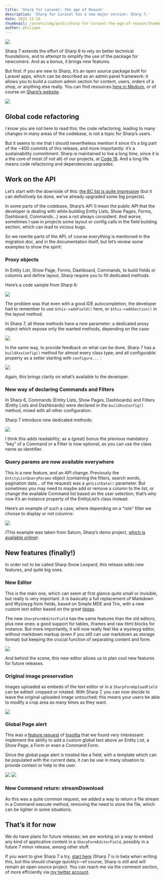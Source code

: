 ```yaml
---
title: 'Sharp for Laravel: the age of Reason'
description: 'Sharp for Laravel has a new major version: Sharp 7.'
date: 2021-11-15
thumbnail: /assets/img/posts/sharp-for-laravel-the-age-of-reason/thumbnail.png
author: philippe
---
```


![](/assets/img/posts/sharp-for-laravel-the-age-of-reason/thumbnail.png)

Sharp 7 extends the effort of Sharp 6 to rely on better technical foundations, and to attempt to simplify the use of the package for newcomers. And as a bonus, it brings new features.

But first: if you are new to Sharp, it’s an open source package built for Laravel apps, which can be described as an admin panel framework: it allows you to build a custom admin section for content, users, orders of a shop, or anything else really. You can find resources [here in Medium](https://medium.com/code16/tagged/sharp), or of course on [Sharp’s website](https://sharp.code16.fr).

![](/assets/img/posts/sharp-for-laravel-the-age-of-reason/1__cJax__3E4iGUSIWFhM6wiaQ.png)

## Global code refactoring

I know you are not here to read this: the code refactoring, leading to many changes in many areas of the codebase, is not a topic for Sharp’s users.

But it seems to me that I should nevertheless mention it since it’s a big part of the ~400 commits of this release, and more importantly: it’s a sustainability commitment. Sharp is maintained to live a long time, since it is a the core of most (if not all) of our projects, at [Code 16](https://code16.fr/en). And a long life means code refactoring and dependencies upgrades.

## Work on the API

Let’s start with the downside of this: [the BC list is quite impressive](https://sharp.code16.fr/docs/guide/upgrading/7.0.html) (but it can definitively be done, we’ve already upgraded some big projects).

In some parts of the codebase, Sharp’s API (I mean the public API that the developer is dealing with while building Entity Lists, Show Pages, Forms, Dashboard, Commands…) was a not always consistent. And worse, sometimes I saw in projects some layout or config calls in the field building section, which can lead to vicious bugs.

So we rewrite parts of the API; of course everything is mentioned in the migration doc, and in the documentation itself, but let’s review some examples to show the spirit:

### Proxy objects

In Entity List, Show Page, Forms, Dashboard, Commands, to build fields or columns and define layout, Sharp require you to fill dedicated methods.

Here’s a code sample from Sharp 6:

![](/assets/img/posts/sharp-for-laravel-the-age-of-reason/1__1dTjiQeKrvI827XrNbmoeA.png)

The problem was that even with a good IDE autocompletion, the developer had to remember to use `$this->addField()` here, or `$this->addSection()` in the layout method.

In Sharp 7, all these methods have a new parameter: a dedicated proxy object which expose only the wanted methods, depending on the case:

![](/assets/img/posts/sharp-for-laravel-the-age-of-reason/1__zGFa6RSrBgO6j7BNe62Q__Q.png)

In the same way, to provide feedback on what can be done, Sharp 7 has a `buildXxxConfig()` method for almost every class type; and all configurable property as a setter starting with `configure...` :

![](/assets/img/posts/sharp-for-laravel-the-age-of-reason/1__xhADLCZPtj__zqyVemgbHyA.png)

Again, this brings clarity on what’s available to the developer.

### New way of declaring Commands and Filters

In Sharp 6, Commands (Entity Lists, Show Pages, Dashboards) and Filters (Entity Lists and Dashboards) were declared in the `buildXxxConfig()` method, mixed with all other configuration.

Sharp 7 introduce new dedicated methods:

![](/assets/img/posts/sharp-for-laravel-the-age-of-reason/1__t__MWMRlalntwdZ9D2OcFhA.png)

I think this adds readability; as a (great) bonus the previous mandatory “key” of a Command or a Filter is now optional, as you can use the class name as identifier.

### Query params are now available everywhere

This is a new feature, and an API change. Previously the `EntityListQueryParams` object (containing the filters, search words, pagination data… of the request) was a `getListData()` parameter. But sometimes you may need to maybe add or remove a column to the list, or change the available Command list based on the user selection; that’s why now it’s an instance property of the EntityList’s class instead.

Here’s an example of such a case, where depending on a “role” filter we choose to display or not columns:

![](/assets/img/posts/sharp-for-laravel-the-age-of-reason/1__Rn6h0PoU7VH8LmRUU7meTQ.png)

(This example was taken from Saturn, Sharp’s demo project, [which is available online](https://sharp.code16.fr/sharp/s-list/pilot)).

## New features (finally!)

In order not to be called Sharp Snow Leopard, this release adds new features, and quite big ones.

### New Editor

This is the main one, which can seem at first glance quite small or invisible, but really is very important. It is basically a full replacement of Markdown and Wysiwyg form fields, based on Simple MDE and Trix, with a new custom text editor based on the great [tiptap](https://tiptap.dev).

The new `SharpFormEditorField` has the same features than the old editors, plus new ones: a good support for tables, iframes and raw html blocks for instance. But more importantly, it will now really feel like a wysiwyg editor, without markdown markup (even if you still can use markdown as storage format) but keeping the crucial function of separating content and form.

![](/assets/img/posts/sharp-for-laravel-the-age-of-reason/1__Ydk8Yp__mSb86QnErT37PCw.png)

And behind the scene, this new editor allows us to plan cool new features for future releases.

### Original image preservation

Images uploaded as embeds of the text editor or in a `SharpFormUploadField` can be edited: cropped or rotated. With Sharp 7, you can now decide to leave the original uploaded image untouched; this means your users be able to modify a crop area as many times as they want.

![](/assets/img/posts/sharp-for-laravel-the-age-of-reason/1__y6eDkC__S1r5b41V1mpENiA.png)

### Global Page alert

This was a [feature request](https://github.com/code16/sharp/issues/306) of [Insolita](https://github.com/Insolita) that we found very interessant: implement the ability to add a custom global text above an Entity List, a Show Page, a Form or even a Command Form.

Since the global page alert is treated like a field, with a template which can be populated with the current data, it can be use in many situation to provide context or help to the user.

![](/assets/img/posts/sharp-for-laravel-the-age-of-reason/1__oR6jbc1Lqwt1AC__pgnz6Ag.png)
![](/assets/img/posts/sharp-for-laravel-the-age-of-reason/1__1hlT8s8vLl8EHEquoRJBbQ.png)

### New Command return: streamDownload

As this was a quite common request, we added a way to return a file stream in a Command execute method, removing the need to store the file, which can be lighter in some situations.

## That’s it for now

We do have plans for future releases; we are working on a way to embed any kind of applicative content in a `SharpFormEditorField`, possibly in a future 7 minor release, among other stuff.

If you want to give Sharp 7 a try, [start here](https://sharp7.code16.fr/docs/guide/) (Sharp 7 is in beta when writing this, but this should change quickly)—of course, Sharp is still and will remain an open source project. You can reach me via the comment section, of more efficiently via [my twitter account](https://twitter.com/dvlpp).
